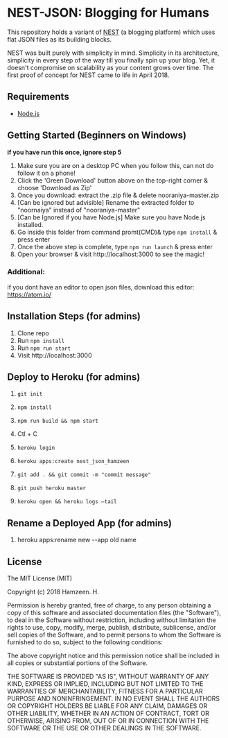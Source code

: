 # NEST-JSON: Blogging for Humans

This repository holds a variant of [NEST](https://github.com/hamzeen/nest) (a blogging platform) which uses flat JSON files as its building blocks. 

NEST was built purely with simplicity in mind. Simplicity in its architecture, simplicity in every step of the way till you finally spin up your blog. Yet, it doesn't compromise on scalability as your content grows over time. The first proof of concept for NEST came to life in April 2018.

## Requirements

* [Node.js](http://nodejs.org/)

## Getting Started (Beginners on Windows)

**if you have run this once, ignore step 5**
1. Make sure you are on a desktop PC when you follow this, can not do follow it on a phone!
2. Click the 'Green Download' button above on the top-right corner & choose 'Download as Zip'
3. Once you download: extract the .zip file & delete nooraniya-master.zip
4. [Can be ignored but advisible] Rename the extracted folder to "noornaiya" instead of "nooraniya-master"
5. [Can be Ignored if you have Node.js] Make sure you have Node.js installed.
6. Go inside this folder from command promt(CMD)& type `npm install` & press enter
7. Once the above step is complete, type `npm run launch` & press enter
8. Open your browser & visit http://localhost:3000 to see the magic!

### Additional:
if you dont have an editor to open json files, download this editor: https://atom.io/

## Installation Steps (for admins)

1. Clone repo
2. Run `npm install`
3. Run `npm run start`
4. Visit http://localhost:3000


## Deploy to Heroku (for admins)

1. `git init`
2. `npm install`
3. `npm run build && npm start`
4. Ctl + C

5. `heroku login`
5. `heroku apps:create nest_json_hamzeen`
6. `git add . && git commit -m "commit message"`
8. `git push heroku master`
9. `heroku open && heroku logs —tail`

## Rename a Deployed App (for admins)
1. heroku apps:rename new --app old name


## License

The MIT License (MIT)

Copyright (c) 2018 Hamzeen. H.

Permission is hereby granted, free of charge, to any person obtaining a copy of this software and associated documentation files (the "Software"), to deal in the Software without restriction, including without limitation the rights to use, copy, modify, merge, publish, distribute, sublicense, and/or sell copies of the Software, and to permit persons to whom the Software is furnished to do so, subject to the following conditions:

The above copyright notice and this permission notice shall be included in all copies or substantial portions of the Software.

THE SOFTWARE IS PROVIDED "AS IS", WITHOUT WARRANTY OF ANY KIND, EXPRESS OR IMPLIED, INCLUDING BUT NOT LIMITED TO THE WARRANTIES OF MERCHANTABILITY, FITNESS FOR A PARTICULAR PURPOSE AND NONINFRINGEMENT. IN NO EVENT SHALL THE AUTHORS OR COPYRIGHT HOLDERS BE LIABLE FOR ANY CLAIM, DAMAGES OR OTHER LIABILITY, WHETHER IN AN ACTION OF CONTRACT, TORT OR OTHERWISE, ARISING FROM, OUT OF OR IN CONNECTION WITH THE SOFTWARE OR THE USE OR OTHER DEALINGS IN THE SOFTWARE.

